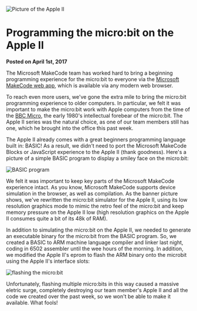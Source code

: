 ![Picture of the Apple II](/static/blog/appleII/banner.jpg)

# Programming the micro:bit on the Apple II

**Posted on April 1st, 2017**

The Microsoft MakeCode team has worked hard to bring a beginning programming experience
for the micro:bit to everyone via the [Microsoft MakeCode web app](/blog/makecode-overview),
which is available via any modern web browser.

To reach even more users, we've gone the extra mile to bring the 
micro:bit programming experience to older computers. In particular,
we felt it was important to make the micro:bit work with Apple computers
from the time of the [BBC Micro](https://en.wikipedia.org/wiki/BBC_Micro), 
the early 1980's intellectual forebear of the micro:bit. 
The Apple II series was the natural choice, as one of our team members
still has one, which he brought into the office this past week. 

The Apple II already comes with a great beginners programming 
language built in: BASIC! As a result, we didn't need to port the 
Microsoft MakeCode Blocks or JavaScript experience to the Apple II (thank
goodness). Here's a picture of a simple BASIC program to display 
a smiley face on the micro:bit:

![BASIC program](/static/blog/appleII/program.jpg)

We felt it was important to keep key parts of the 
Microsoft MakeCode experience intact. As you know, Microsoft MakeCode 
supports device simulation in the browser, as well as compilation. As 
the banner picture shows, we've rewritten the micro:bit simulator 
for the Apple II, using its low resolution graphics mode to mimic the 
retro feel of the micro:bit and keep memory pressure on the Apple II low (high
resolution graphics on the Apple II consumes quite a bit of its 48k of
RAM).

In addition to simulating the micro:bit on the Apple II, we needed to
generate an executable binary for the micro:bit from the BASIC program. 
So, we created  a BASIC to ARM machine language compiler and
linker last night, coding in 6502 assembler until the wee hours of 
the morning.  In addition, we modified the Apple II's eprom to 
flash the ARM binary onto the microbit using the Apple II's interface
slots:

![flashing the micro:bit](/static/blog/appleII/flash.jpg)

Unfortunately, flashing multiple micro:bits in this way caused
a massive eletric surge, completely destroying our team member's 
Apple II and all the code we created over the past week, so we 
won't be able to make it available. What fools!